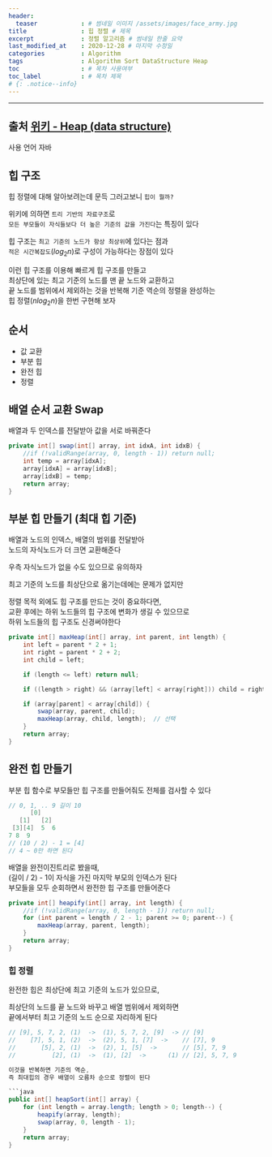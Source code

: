 ```yaml
---
header:
  teaser            : # 썸네일 이미지 /assets/images/face_army.jpg
title               : 힙 정렬 # 제목
excerpt             : 정렬 알고리즘 # 썸네일 한줄 요약
last_modified_at    : 2020-12-28 # 마지막 수정일
categories          : Algorithm
tags                : Algorithm Sort DataStructure Heap
toc                 : # 목차 사용여부
toc_label           : # 목차 제목
# {: .notice--info}
---
```


---
## 출처 [위키 - Heap (data structure)](https://en.wikipedia.org/wiki/Heap_(data_structure))

사용 언어 자바


## 힙 구조

힙 정렬에 대해 알아보려는데 문득 그러고보니 `힙이 뭘까?`  

위키에 의하면 `트리 기반의 자료구조`로  
`모든 부모들이 자식들보다 더 높은 기준의 값을 가진다`는 특징이 있다  

힙 구조는 `최고 기준의 노드가 항상 최상위`에 있다는 점과  
`적은 시간복잡도`($log_2n$)로 구성이 가능하다는 장점이 있다  

이런 힙 구조를 이용해 빠르게 힙 구조를 만들고  
최상단에 있는 최고 기준의 노드를 맨 끝 노드와 교환하고  
끝 노드를 범위에서 제외하는 것을 반복해 기준 역순의 정렬을 완성하는  
힙 정렬($nlog_2n$)을 한번 구현해 보자  

## 순서

- 값 교환
- 부분 힙
- 완전 힙
- 정렬



## 배열 순서 교환 Swap

배열과 두 인덱스를 전달받아 값을 서로 바꿔준다

```java
private int[] swap(int[] array, int idxA, int idxB) {
    //if (!validRange(array, 0, length - 1)) return null;
    int temp = array[idxA];
    array[idxA] = array[idxB];
    array[idxB] = temp;
    return array;
}
```
    
## 부분 힙 만들기 (최대 힙 기준)

배열과 노드의 인덱스, 배열의 범위를 전달받아  
노드의 자식노드가 더 크면 교환해준다  

우측 자식노드가 없을 수도 있으므로 유의하자  

최고 기준의 노드를 최상단으로 옮기는데에는 문제가 없지만  

정렬 목적 외에도 힙 구조를 만드는 것이 중요하다면,  
교환 후에는 하위 노드들의 힙 구조에 변화가 생길 수 있으므로  
하위 노드들의 힙 구조도 신경써야한다  

```java
private int[] maxHeap(int[] array, int parent, int length) {
    int left = parent * 2 + 1;
    int right = parent * 2 + 2;
    int child = left;

    if (length <= left) return null;

    if ((length > right) && (array[left] < array[right])) child = right;

    if (array[parent] < array[child]) {
        swap(array, parent, child);
        maxHeap(array, child, length);  // 선택
    }
    return array;
}
```

## 완전 힙 만들기

부분 힙 함수로 부모들만 힙 구조를 만들어줘도 전체를 검사할 수 있다

```java
// 0, 1, .. 9 길이 10
      [0]
   [1]   [2]
 [3][4]  5  6
7 8  9
// (10 / 2) - 1 = [4]
// 4 ~ 0만 하면 된다
```

배열을 완전이진트리로 봤을때,  
(길이 / 2) - 1이 자식을 가진 마지막 부모의 인덱스가 된다  
부모들을 모두 순회하면서 완전한 힙 구조를 만들어준다

```java
private int[] heapify(int[] array, int length) {
    //if (!validRange(array, 0, length - 1)) return null;
    for (int parent = length / 2 - 1; parent >= 0; parent--) {
        maxHeap(array, parent, length);
    }
    return array;
}
```

### 힙 정렬

완전한 힙은 최상단에 최고 기준의 노드가 있으므로,  

최상단의 노드를 끝 노드와 바꾸고 배열 범위에서 제외하면  
끝에서부터 최고 기준의 노드 순으로 자리하게 된다  

```java
// [9], 5, 7, 2, (1)  ->  (1), 5, 7, 2, [9]  -> // [9]
//    [7], 5, 1, (2)  ->  (2), 5, 1, [7]  ->    // [7], 9
//       [5], 2, (1)  ->  (2), 1, [5]  ->       // [5], 7, 9
//          [2], (1)  ->  (1), [2]  ->      (1) // [2], 5, 7, 9

이것을 반복하면 기준의 역순,  
즉 최대힙의 경우 배열이 오름차 순으로 정렬이 된다  

```java
public int[] heapSort(int[] array) {
    for (int length = array.length; length > 0; length--) {
        heapify(array, length);
        swap(array, 0, length - 1);
    }
    return array;
}
```
